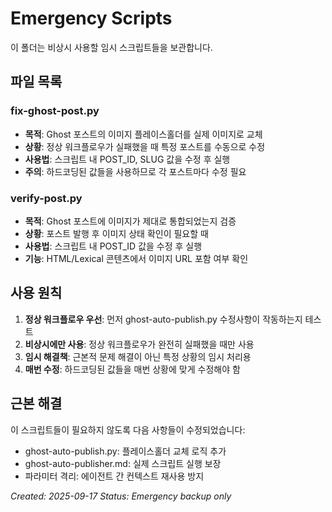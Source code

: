 # Emergency Scripts

이 폴더는 비상시 사용할 임시 스크립트들을 보관합니다.

## 파일 목록

### fix-ghost-post.py
- **목적**: Ghost 포스트의 이미지 플레이스홀더를 실제 이미지로 교체
- **상황**: 정상 워크플로우가 실패했을 때 특정 포스트를 수동으로 수정
- **사용법**: 스크립트 내 POST_ID, SLUG 값을 수정 후 실행
- **주의**: 하드코딩된 값들을 사용하므로 각 포스트마다 수정 필요

### verify-post.py
- **목적**: Ghost 포스트에 이미지가 제대로 통합되었는지 검증
- **상황**: 포스트 발행 후 이미지 상태 확인이 필요할 때
- **사용법**: 스크립트 내 POST_ID 값을 수정 후 실행
- **기능**: HTML/Lexical 콘텐츠에서 이미지 URL 포함 여부 확인

## 사용 원칙

1. **정상 워크플로우 우선**: 먼저 ghost-auto-publish.py 수정사항이 작동하는지 테스트
2. **비상시에만 사용**: 정상 워크플로우가 완전히 실패했을 때만 사용
3. **임시 해결책**: 근본적 문제 해결이 아닌 특정 상황의 임시 처리용
4. **매번 수정**: 하드코딩된 값들을 매번 상황에 맞게 수정해야 함

## 근본 해결

이 스크립트들이 필요하지 않도록 다음 사항들이 수정되었습니다:

- ghost-auto-publish.py: 플레이스홀더 교체 로직 추가
- ghost-auto-publisher.md: 실제 스크립트 실행 보장
- 파라미터 격리: 에이전트 간 컨텍스트 재사용 방지

*Created: 2025-09-17*
*Status: Emergency backup only*